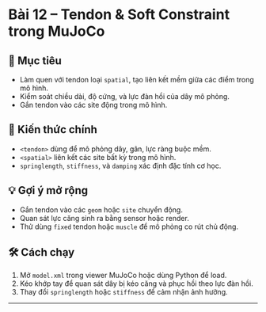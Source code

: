 # Bài 12 – Tendon & Soft Constraint trong MuJoCo

## 🎯 Mục tiêu
- Làm quen với tendon loại `spatial`, tạo liên kết mềm giữa các điểm trong mô hình.
- Kiểm soát chiều dài, độ cứng, và lực đàn hồi của dây mô phỏng.
- Gắn tendon vào các site động trong mô hình.

## 🧠 Kiến thức chính
- `<tendon>` dùng để mô phỏng dây, gân, lực ràng buộc mềm.
- `<spatial>` liên kết các site bất kỳ trong mô hình.
- `springlength`, `stiffness`, và `damping` xác định đặc tính cơ học.

## 💡 Gợi ý mở rộng
- Gắn tendon vào các `geom` hoặc `site` chuyển động.
- Quan sát lực căng sinh ra bằng sensor hoặc render.
- Thử dùng `fixed` tendon hoặc `muscle` để mô phỏng co rút chủ động.

## 🛠 Cách chạy
1. Mở `model.xml` trong viewer MuJoCo hoặc dùng Python để load.
2. Kéo khớp tay để quan sát dây bị kéo căng và phục hồi theo lực đàn hồi.
3. Thay đổi `springlength` hoặc `stiffness` để cảm nhận ảnh hưởng.

---
